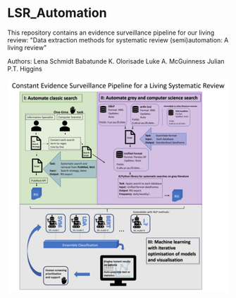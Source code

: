 # LSR_Automation
This repository contains an evidence surveillance pipeline for our living review: "Data extraction methods for systematic review (semi)automation: A living review"

Authors:
Lena Schmidt
Babatunde K. Olorisade
Luke A. McGuinness
Julian P.T. Higgins


![](pictures/Pipeline.png)
